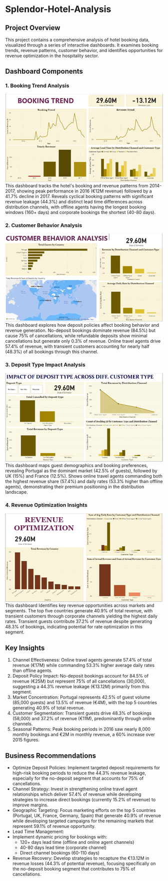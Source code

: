# Splendor-Hotel-Analysis
## Project Overview
This project contains a comprehensive analysis of hotel booking data, visualized through a series of interactive dashboards. It examines booking trends, revenue patterns, customer behavior, and identifies opportunities for revenue optimization in the hospitality sector.

## Dashboard Components
### 1. Booking Trend Analysis
![Booking Trend.png](https://github.com/giftekpen/Splendor-Hotel-Analysis/blob/main/Booking%20Trend.png)
This dashboard tracks the hotel's booking and revenue patterns from 2014-2017, showing peak performance in 2016 (€12M revenue) followed by a 41.7% decline in 2017. Reveals cyclical booking patterns with significant revenue leakage (44.3%) and distinct lead time differences across distribution channels, with offline agents having the longest booking windows (160+ days) and corporate bookings the shortest (40-80 days).

### 2. Customer Behavior Analysis
![Customer Behaviour.png](https://github.com/giftekpen/Splendor-Hotel-Analysis/blob/main/Customer%20Behaviour.png)
This dashboard explores how deposit policies affect booking behavior and revenue generation. No-deposit bookings dominate revenue (84.5%) but cause 75% of cancellations, while refundable deposits show minimal cancellations but generate only 0.3% of revenue. Online travel agents drive 57.4% of revenue, with transient customers accounting for nearly half (48.3%) of all bookings through this channel.

### 3. Deposit Type Impact Analysis 
![Corporate booking Analysis.png](https://github.com/giftekpen/Splendor-Hotel-Analysis/blob/main/Corporate%20booking%20Analysis.png)
This dashboard maps guest demographics and booking preferences, revealing Portugal as the dominant market (42.5% of guests), followed by UK (15%) and France (12.5%). Shows online travel agents commanding both the highest revenue share (57.4%) and daily rates (53.3% higher than offline agents), demonstrating their premium positioning in the distribution landscape.

### 4. Revenue Optimization Insights
![Revenue Optimization.png](https://github.com/giftekpen/Splendor-Hotel-Analysis/blob/main/Revenue%20Optimization.png)
This dashboard Identifies key revenue opportunities across markets and segments. The top five countries generate 40.9% of total revenue, with transient customers through corporate channels yielding the highest daily rates. Transient guests contribute 37.2% of revenue despite generating 48.3% of bookings, indicating potential for rate optimization in this segment.

## Key Insights
1. Channel Effectiveness: 
Online travel agents generate 57.4% of total revenue (€17M) while commanding 53.3% higher average daily rates than offline agents.
2. Deposit Policy Impact:
No-deposit bookings account for 84.5% of revenue (€25M) but represent 75% of all cancellations (30,000), suggesting a 44.3% revenue leakage (€13.12M) primarily from this segment.
3. Market Concentration: 
Portugal represents 42.5% of guest volume (85,000 guests) and 13.5% of revenue (€4M), with the top 5 countries generating 40.9% of total revenue.
4. Customer Segmentation: 
Transient guests drive 48.3% of bookings (58,000) and 37.2% of revenue (€11M), predominantly through online channels.
5. Seasonal Patterns: 
Peak booking periods in 2016 saw nearly 8,000 monthly bookings and €2M in monthly revenue, a 60% increase over 2015 figures.

## Business Recommendations
- Optimize Deposit Policies:
Implement targeted deposit requirements for high-risk booking periods to reduce the 44.3% revenue leakage, especially for the no-deposit segment that accounts for 75% of cancellations.
- Channel Strategy: 
Invest in strengthening online travel agent relationships which deliver 57.4% of revenue while developing strategies to increase direct bookings (currently 15.2% of revenue) to improve margins.
- Geographic Targeting: 
Focus marketing efforts on the top 5 countries (Portugal, UK, France, Germany, Spain) that generate 40.9% of revenue while developing targeted campaigns for the remaining markets that represent 59.1% of revenue opportunity.
- Lead Time Management: 
- Implement dynamic pricing for bookings with:
  - 120+ days lead time (offline and online agent channels)
  - 40-80 days lead time (corporate channel)
  - Direct channel bookings (60-110 days)
- Revenue Recovery: 
Develop strategies to recapture the €13.12M in revenue losses (44.3% of potential revenue), focusing specifically on the no-deposit booking segment that contributes to 75% of cancellations.
